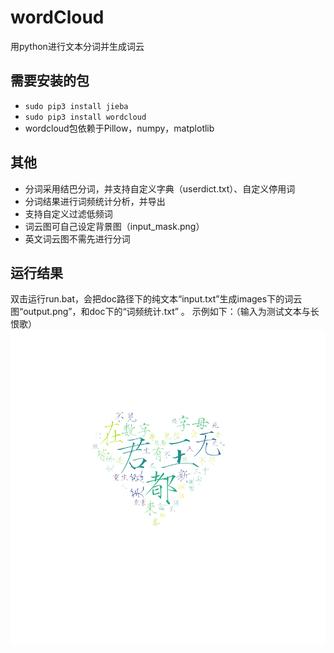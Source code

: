 # wordCloud

用python进行文本分词并生成词云

## 需要安装的包

* `sudo pip3 install jieba`
* `sudo pip3 install wordcloud`
* wordcloud包依赖于Pillow，numpy，matplotlib 

## 其他

* 分词采用结巴分词，并支持自定义字典（userdict.txt）、自定义停用词
* 分词结果进行词频统计分析，并导出
* 支持自定义过滤低频词
* 词云图可自己设定背景图（input_mask.png）
* 英文词云图不需先进行分词

## 运行结果

双击运行run.bat，会把doc路径下的纯文本“input.txt”生成images下的词云图“output.png”，和doc下的“词频统计.txt” 。
示例如下：（输入为测试文本与长恨歌）
![image](Images/output.png)


